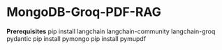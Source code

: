 # MongoDB-Groq-PDF-RAG

**Prerequisites**
pip install langchain langchain-community langchain-groq pydantic
pip install pymongo
pip install pymupdf
